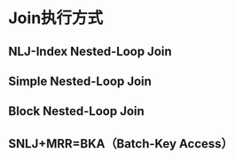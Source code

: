 # Join执行方式

## NLJ-Index Nested-Loop Join

## Simple Nested-Loop Join

## Block Nested-Loop Join

## SNLJ+MRR=BKA（Batch-Key Access）
